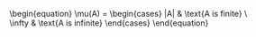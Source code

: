 \begin{equation}
\mu(A) = \begin{cases} 
      |A| & \text{A is finite} \\\
      \infty & \text{A is infinite}
   \end{cases}
\end{equation}